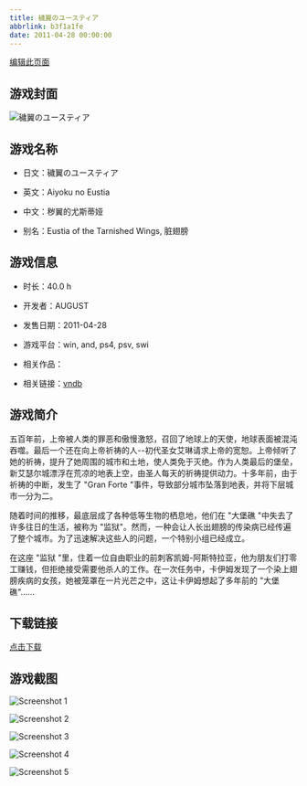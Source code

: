 ```yaml
---
title: 穢翼のユースティア
abbrlink: b3f1a1fe
date: 2011-04-28 00:00:00
---
```

[编辑此页面](https://github.com/ACG-3/ADV3-source/blob/main/source/_posts/games/%E7%A9%A2%E7%BF%BC%E3%81%AE%E3%83%A6%E3%83%BC%E3%82%B9%E3%83%86%E3%82%A3%E3%82%A2.md)

## 游戏封面

![穢翼のユースティア](https://pan.timero.xyz/d/onedrive/img_lib_001/%E7%A9%A2%E7%BF%BC%E3%81%AE%E3%83%A6%E3%83%BC%E3%82%B9%E3%83%86%E3%82%A3%E3%82%A2_cover.avif)


## 游戏名称

- 日文：穢翼のユースティア
- 英文：Aiyoku no Eustia
- 中文：秽翼的尤斯蒂娅

- 别名：Eustia of the Tarnished Wings, 脏翅膀


## 游戏信息

- 时长：40.0 h
- 开发者：AUGUST
- 发售日期：2011-04-28
- 游戏平台：win, and, ps4, psv, swi
- 相关作品：

- 相关链接：[vndb](https://vndb.org/v3770)


## 游戏简介

五百年前，上帝被人类的罪恶和傲慢激怒，召回了地球上的天使，地球表面被混沌吞噬。最后一个还在向上帝祈祷的人--初代圣女艾琳请求上帝的宽恕。上帝倾听了她的祈祷，提升了她周围的城市和土地，使人类免于灭绝。作为人类最后的堡垒，新艾瑟尔城漂浮在荒凉的地表上空，由圣人每天的祈祷提供动力。十多年前，由于祈祷的中断，发生了 "Gran Forte "事件，导致部分城市坠落到地表，并将下层城市一分为二。

随着时间的推移，最底层成了各种低等生物的栖息地，他们在 "大堡礁 "中失去了许多往日的生活，被称为 "监狱"。然而，一种会让人长出翅膀的传染病已经传遍了整个城市。为了迅速解决这些人的问题，一个特别小组已经成立。

在这座 "监狱 "里，住着一位自由职业的前刺客凯姆-阿斯特拉亚，他为朋友们打零工赚钱，但拒绝接受需要他杀人的工作。在一次任务中，卡伊姆发现了一个染上翅膀疾病的女孩，她被笼罩在一片光芒之中，这让卡伊姆想起了多年前的 "大堡礁"......


## 下载链接

[点击下载](https://pan.timero.xyz/onedrive/adv_lib_001/%E7%A9%A2%E7%BF%BC%E3%81%AE%E3%83%A6%E3%83%BC%E3%82%B9%E3%83%86%E3%82%A3%E3%82%A2)


## 游戏截图


![Screenshot 1](https://pan.timero.xyz/d/onedrive/img_lib_001/%E7%A9%A2%E7%BF%BC%E3%81%AE%E3%83%A6%E3%83%BC%E3%82%B9%E3%83%86%E3%82%A3%E3%82%A2_Screenshot_1.avif)

![Screenshot 2](https://pan.timero.xyz/d/onedrive/img_lib_001/%E7%A9%A2%E7%BF%BC%E3%81%AE%E3%83%A6%E3%83%BC%E3%82%B9%E3%83%86%E3%82%A3%E3%82%A2_Screenshot_2.avif)

![Screenshot 3](https://pan.timero.xyz/d/onedrive/img_lib_001/%E7%A9%A2%E7%BF%BC%E3%81%AE%E3%83%A6%E3%83%BC%E3%82%B9%E3%83%86%E3%82%A3%E3%82%A2_Screenshot_3.avif)

![Screenshot 4](https://pan.timero.xyz/d/onedrive/img_lib_001/%E7%A9%A2%E7%BF%BC%E3%81%AE%E3%83%A6%E3%83%BC%E3%82%B9%E3%83%86%E3%82%A3%E3%82%A2_Screenshot_4.avif)

![Screenshot 5](https://pan.timero.xyz/d/onedrive/img_lib_001/%E7%A9%A2%E7%BF%BC%E3%81%AE%E3%83%A6%E3%83%BC%E3%82%B9%E3%83%86%E3%82%A3%E3%82%A2_Screenshot_5.avif)


